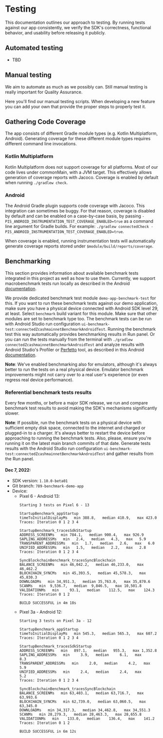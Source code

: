 # Testing
This documentation outlines our approach to testing. By running tests against our app consistently, we verify the 
SDK's correctness, functional behavior, and usability before releasing it publicly.

## Automated testing

- TBD
<!-- TODO [#807]: Testing documentation update --> 
<!-- TODO [#807]: https://github.com/zcash/zcash-android-wallet-sdk/issues/807 --> 

## Manual testing

We aim to automate as much as we possibly can. Still manual testing is really important for Quality Assurance.

Here you'll find our manual testing scripts. When developing a new feature you can add your own that provide the proper steps to properly test it.

## Gathering Code Coverage
The app consists of different Gradle module types (e.g. Kotlin Multiplatform, Android).  Generating coverage for these different module types requires different command line invocations.

### Kotlin Multiplatform
Kotlin Multiplatform does not support coverage for all platforms.  Most of our code lives under commonMain, with a JVM target.  This effectively allows generation of coverage reports with Jacoco.  Coverage is enabled by default when running `./gradlew check`.

### Android
The Android Gradle plugin supports code coverage with Jacoco.  This integration can sometimes be buggy.  For that reason, coverage is disabled by default and can be enabled on a case-by-case basis, by passing `-PIS_ANDROID_INSTRUMENTATION_TEST_COVERAGE_ENABLED=true` as a command line argument for Gradle builds.  For example: `./gradlew connectedCheck -PIS_ANDROID_INSTRUMENTATION_TEST_COVERAGE_ENABLED=true`.

When coverage is enabled, running instrumentation tests will automatically generate coverage reports stored under `$module/build/reports/coverage`.

## Benchmarking
This section provides information about available benchmark tests integrated in this project as well as how to use them. Currently, we support macrobenchmark tests run locally as described in the Android [documentation](https://developer.android.com/topic/performance/benchmarking/benchmarking-overview).

We provide dedicated benchmark test module `demo-app-benchmark-test` for this. If you want to run these benchmark
tests against our demo application, make sure you have a physical device connected with Android SDK level 29, at least.
Select `benchmark` build variant for this module. Make sure that other modules are set to benchmark
type too. The benchmark tests can be run with Android Studio run configuration
`ui-benchmark-test:connectedZcashmainnetBenchmarkAndroidTest`. Running the benchmark test this way automatically
provides benchmarking results in Run panel. Or you can run the tests manually from the terminal with `./gradlew connectedZcashmainnetBenchmarkAndroidTest` and analyze results with Android Studio's Profiler or [Perfetto](https://ui.perfetto.dev/) tool, as described in this Android [documentation](https://developer.android.com/topic/performance/benchmarking/macrobenchmark-overview#access-trace).

**Note**: We've enabled benchmarking also for emulators, although it's always better to run the tests on a real physical device. Emulator benchmark improvements might not carry over to a real user's experience (or even regress real device performance).

### Referential benchmark tests results 
Every few months, or before a major SDK release, we run and compare benchmark test results to avoid making the SDK's mechanisms significantly slower.

**Note**: If possible, run the benchmark tests on a physical device with sufficient empty disk space, connected to the
internet and charged or plugged-in to a charger. It's always better to restart the device before approaching to 
running the benchmark tests. Also, please, ensure you're running it on the latest main branch
commits of that date. Generate tests results with the Android Studio run configuration
`ui-benchmark-test:connectedZcashmainnetBenchmarkAndroidTest` and gather results from the Run panel.

#### Dec 7, 2022:

- SDK version: `1.10.0-beta01`
- Git branch: `789-benchmark-demo-app`
- Device: 
  - Pixel 6 - Android 13:
    ```
    Starting 3 tests on Pixel 6 - 13
    
    StartupBenchmark_appStartup
    timeToInitialDisplayMs   min 388.8,   median 410.9,   max 423.0
    Traces: Iteration 0 1 2 3 4
    
    StartupBenchmark_tracesSdkStartup
    ADDRESS_SCREENMs   min 784.1,   median 900.4,   max 926.9
    SAPLING_ADDRESSMs   min   2.4,   median   4.3,   max   5.9
    TRANSPARENT_ADDRESSMs   min   1.7,   median   2.6,   max   6.0
    UNIFIED_ADDRESSMs   min   1.5,   median   2.2,   max   2.8
    Traces: Iteration 0 1 2 3 4
    
    SyncBlockchainBenchmark_tracesSyncBlockchain
    BALANCE_SCREENMs   min 46,042.2,   median 46,233.0,   max 46,462.2
    BLOCKCHAIN_SYNCMs   min 45,393.5,   median 45,578.3,   max 45,830.3
    DOWNLOADMs   min 34,951.3,   median 35,763.0,   max 35,870.6
    SCANMs   min  9,536.7,   median  9,846.5,   max 10,501.8
    VALIDATIONMs   min     93.1,   median    112.5,   max    124.3
    Traces: Iteration 0 1 2
    
    BUILD SUCCESSFUL in 4m 18s
    ```
  - Pixel 3a - Android 12:
    ```
    Starting 3 tests on Pixel 3a - 12
    
    StartupBenchmark_appStartup
    timeToInitialDisplayMs   min 545.3,   median 565.3,   max 607.2
    Traces: Iteration 0 1 2 3 4
    
    StartupBenchmark_tracesSdkStartup
    ADDRESS_SCREENMs   min   897.1,   median   955.3,   max 1,352.8
    SAPLING_ADDRESSMs   min     3.9,   median     6.1,   max     8.3
    TRANSPARENT_ADDRESSMs   min     2.0,   median     4.2,   max     5.9
    UNIFIED_ADDRESSMs   min     2.4,   median     2.4,   max     5.2    
    Traces: Iteration 0 1 2 3 4
    
    SyncBlockchainBenchmark_tracesSyncBlockchain
    BALANCE_SCREENMs   min 63,403.1,   median 63,716.7,   max 63,993.6
    BLOCKCHAIN_SYNCMs   min 62,739.0,   median 63,060.5,   max 63,345.0
    DOWNLOADMs   min 34,317.3,   median 34,462.8,   max 34,551.3
    SCANMs   min 28,279.3,   median 28,463.3,   max 28,655.8
    VALIDATIONMs   min    133.0,   median    136.4,   max    141.2
    Traces: Iteration 0 1 2
    
    BUILD SUCCESSFUL in 6m 12s
    ```






